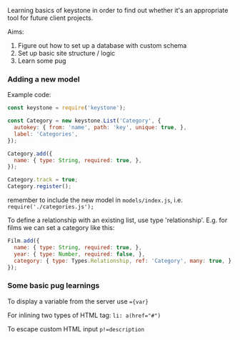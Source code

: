 Learning basics of keystone in order to find out whether it's an appropriate tool for future client projects.

Aims:

1. Figure out how to set up a database with custom schema
2. Set up basic site structure / logic
3. Learn some pug

### Adding a new model

Example code:

```js
const keystone = require('keystone');

const Category = new keystone.List('Category', {
  autokey: { from: 'name', path: 'key', unique: true, },
  label: 'Categories',
});

Category.add({
  name: { type: String, required: true, },
});

Category.track = true;
Category.register();
```

remember to include the new model in `models/index.js`, i.e. `require('./categories.js');`

To define a relationship with an existing list, use type 'relationship'. E.g. for films we can set a category like this:

```js
Film.add({
  name: { type: String, required: true, },
  year: { type: Number, required: false, },
  category: { type: Types.Relationship, ref: 'Category', many: true, },
});
```

### Some basic pug learnings

To display a variable from the server use `={var}`

For inlining two types of HTML tag: `li: a(href="#")`

To escape custom HTML input `p!=description`

